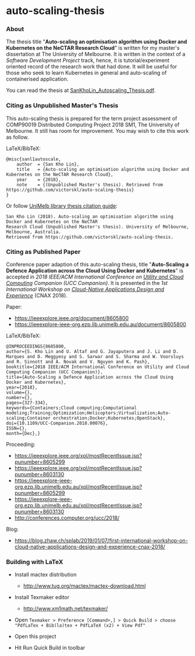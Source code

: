# auto-scaling-thesis

### About

The thesis title "**Auto-scaling an optimisation algorithm using Docker and Kubernetes on the NeCTAR Research Cloud**" is written for my master's dissertation at The University of Melbourne. It is written in the context of a _Software Development Project_ track, hence, it is tutorial/experiment oriented record of the research work that had done. It will be useful for those who seek to learn Kubernetes in general and auto-scaling of containerised application.

You can read the thesis at [SanKhoLin_Autoscaling_Thesis.pdf](SanKhoLin_Autoscaling_Thesis.pdf).

### Citing as Unpublished Master's Thesis

This auto-scaling thesis is prepared for the term project assessment of COMP90019 Distributed Computing Project 2018 SM1, The University of Melbourne. It still has room for improvement. You may wish to cite this work as follow.

LaTeX/BibTeX:
```
@misc{sanl1autoscale,
    author	= {San Kho Lin},
    title	= {Auto-scaling an optimisation algorithm using Docker and Kubernetes on the NeCTAR Research Cloud},
    year	= {2018},
    note	= {(Unpublished Master's thesis). Retrieved from https://github.com/victorskl/auto-scaling-thesis}
}
```

Or follow [UniMelb library thesis citation guide](https://library.unimelb.edu.au/recite/apa/phd-and-masters-theses):

```
San Kho Lin (2018). Auto-scaling an optimisation algorithm using Docker and Kubernetes on the NeCTAR 
Research Cloud (Unpublished Master's thesis). University of Melbourne, Melbourne, Australia. 
Retrieved from https://github.com/victorskl/auto-scaling-thesis.
```

### Citing as Published Paper

Conference paper adaption of this auto-scaling thesis, title "**Auto-Scaling a Defence Application across the Cloud Using Docker and Kubernetes**" is accepted in *2018 IEEE/ACM International Conference on [Utility and Cloud Computing](http://ucc-conference.org) Companion (UCC Companion)*. It is presented in the *1st International Workshop on [Cloud-Native Applications Design and Experience](http://cnax.servicelaboratory.ch)* (CNAX 2018).

Paper:
- https://ieeexplore.ieee.org/document/8605800
- https://ieeexplore-ieee-org.ezp.lib.unimelb.edu.au/document/8605800

LaTeX/BibTeX:

```
@INPROCEEDINGS{8605800,
author={S. Kho Lin and U. Altaf and G. Jayaputera and J. Li and D. Marques and D. Meggyesy and S. Sarwar and S. Sharma and W. Voorsluys and R. Sinnott and A. Novak and V. Nguyen and K. Pash},
booktitle={2018 IEEE/ACM International Conference on Utility and Cloud Computing Companion (UCC Companion)},
title={Auto-Scaling a Defence Application across the Cloud Using Docker and Kubernetes},
year={2018},
volume={},
number={},
pages={327-334},
keywords={Containers;Cloud computing;Computational modeling;Training;Optimization;Helicopters;Virtualization;Auto-scaling;Container orchestration;Docker;Kubernetes;OpenStack},
doi={10.1109/UCC-Companion.2018.00076},
ISSN={},
month={Dec},}
```

Proceeding:
- https://ieeexplore.ieee.org/xpl/mostRecentIssue.jsp?punumber=8605299
- https://ieeexplore.ieee.org/xpl/mostRecentIssue.jsp?punumber=8603130
- https://ieeexplore-ieee-org.ezp.lib.unimelb.edu.au/xpl/mostRecentIssue.jsp?punumber=8605299
- https://ieeexplore-ieee-org.ezp.lib.unimelb.edu.au/xpl/mostRecentIssue.jsp?punumber=8603130
- http://conferences.computer.org/ucc/2018/

Blog:
- https://blog.zhaw.ch/splab/2019/01/07/first-international-workshop-on-cloud-native-applications-design-and-experience-cnax-2018/

### Building with LaTeX

- Install mactex distribution

  - http://www.tug.org/mactex/mactex-download.html

- Install Texmaker editor

  - http://www.xm1math.net/texmaker/

- Open `Texmaker > Preference [Command+,] > Quick Build > choose "PdfLaTex + Bib(la)tex + PdfLaTeX (x2) + View Pdf"`

- Open this project

- Hit Run Quick Build in toolbar
